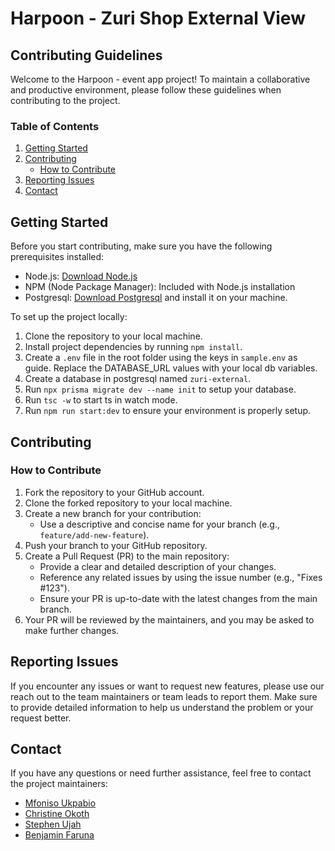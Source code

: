 # Harpoon - Zuri Shop External View

## Contributing Guidelines

Welcome to the Harpoon - event app project! To maintain a collaborative and productive environment, please follow these guidelines when contributing to the project.

### Table of Contents

1. [Getting Started](#getting-started)
2. [Contributing](#contributing)
   - [How to Contribute](#how-to-contribute)
3. [Reporting Issues](#reporting-issues)
4. [Contact](#contact)

## Getting Started

Before you start contributing, make sure you have the following prerequisites installed:

- Node.js: [Download Node.js](https://nodejs.org/)
- NPM (Node Package Manager): Included with Node.js installation
- Postgresql: [Download Postgresql](https://www.postgresql.org/download/) and install it on your machine.

To set up the project locally:

1. Clone the repository to your local machine.
2. Install project dependencies by running `npm install`.
3. Create a `.env` file in the root folder using the keys in `sample.env` as guide. Replace the DATABASE_URL values with your local db variables.
4. Create a database in postgresql named `zuri-external`.
5. Run `npx prisma migrate dev --name init`  to setup your database.
6. Run `tsc -w` to start ts in watch mode.
7. Run `npm run start:dev` to ensure your environment is properly setup.

## Contributing

### How to Contribute

1. Fork the repository to your GitHub account.
2. Clone the forked repository to your local machine.
3. Create a new branch for your contribution:
   - Use a descriptive and concise name for your branch (e.g., `feature/add-new-feature`).
4. Push your branch to your GitHub repository.
5. Create a Pull Request (PR) to the main repository:
   - Provide a clear and detailed description of your changes.
   - Reference any related issues by using the issue number (e.g., "Fixes #123").
   - Ensure your PR is up-to-date with the latest changes from the main branch.
6. Your PR will be reviewed by the maintainers, and you may be asked to make further changes.

## Reporting Issues

If you encounter any issues or want to request new features, please use our reach out to the team maintainers or team leads to report them. Make sure to provide detailed information to help us understand the problem or your request better.

## Contact

If you have any questions or need further assistance, feel free to contact the project maintainers:

- [Mfoniso Ukpabio](https://github.com/AirZED)
- [Christine Okoth](https://github.com/chriss1525)
- [Stephen Ujah](https://github.com/ochosteve08)
- [Benjamin Faruna](http://github.com/BenFaruna)
